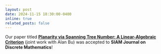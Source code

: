 ```yaml
---
layout: post
date: 2024-11-15 18:30:00-0400
inline: true
related_posts: false
---
```


Our paper titled [**Planarity via Spanning Tree Number: A Linear-Algebraic Criterion**](https://ypan.me/assets/pdf/bu2024planarity.pdf) (joint work with Alan Bu) was accepted to **SIAM Journal on Discrete Mathematics**!
